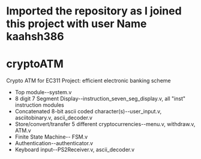 # Imported the repository as I joined this project with user Name kaahsh386

# cryptoATM

Crypto ATM for EC311 Project: efficient electronic banking scheme

- Top module--system.v
- 8 digit 7 Segment Display--instruction_seven_seg_display.v, all "inst" instruction modules
- Concatenated 8-bit ascii coded character(s)--user_input.v, asciitobinary.v, ascii_decoder.v
- Store/convert/transfer 5 different cryptocurrencies--menu.v, withdraw.v, ATM.v
- Finite State Machine-- FSM.v
- Authentication--authenticator.v
- Keyboard input--PS2Receiver.v, ascii_decoder.v



